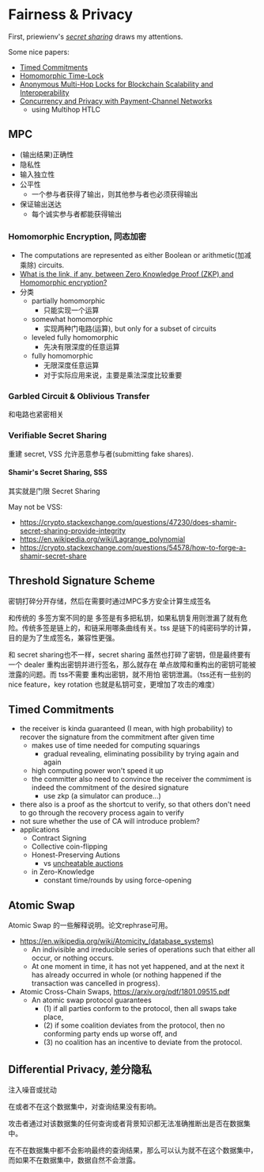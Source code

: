 # Fairness & Privacy

First, priewienv's [_secret sharing_](https://blog.priewienv.me/post/randomness-blockchain-1/) draws my attentions.

Some nice papers:

+ [Timed Commitments](https://www.iacr.org/archive/crypto2000/18800237/18800237.pdf)
+ [Homomorphic Time-Lock](https://eprint.iacr.org/2019/635)
+ [Anonymous Multi-Hop Locks for Blockchain Scalability and Interoperability](https://www.ndss-symposium.org/wp-content/uploads/2019/02/ndss2019_09-4_Malavolta_paper.pdf)
+ [Concurrency and Privacy with Payment-Channel Networks](https://eprint.iacr.org/2017/820)
    * using Multihop HTLC

## MPC
+ (输出结果)正确性
+ 隐私性
+ 输入独立性
+ 公平性
    * 一个参与者获得了输出，则其他参与者也必须获得输出
+ 保证输出送达
    * 每个诚实参与者都能获得输出

### Homomorphic Encryption, 同态加密
+ The computations are represented as either Boolean or arithmetic(加减乘除) circuits.
+ [What is the link, if any, between Zero Knowledge Proof (ZKP) and Homomorphic encryption?](https://crypto.stackexchange.com/questions/57747/what-is-the-link-if-any-between-zero-knowledge-proof-zkp-and-homomorphic-enc)
+ 分类
    * partially homomorphic
        - 只能实现一个运算
    * somewhat homomorphic
        - 实现两种门电路(运算), but only for a subset of circuits
    * leveled fully homomorphic
        - 先决有限深度的任意运算
    * fully homomorphic
        - 无限深度任意运算
        - 对于实际应用来说，主要是乘法深度比较重要

### Garbled Circuit & Oblivious Transfer
和电路也紧密相关

### Verifiable Secret Sharing
重建 secret, VSS 允许恶意参与者(submitting fake shares).

####  Shamir's Secret Sharing, SSS
其实就是门限 Secret Sharing

May not be VSS:

+ https://crypto.stackexchange.com/questions/47230/does-shamir-secret-sharing-provide-integrity
+ https://en.wikipedia.org/wiki/Lagrange_polynomial
+ https://crypto.stackexchange.com/questions/54578/how-to-forge-a-shamir-secret-share


## Threshold Signature Scheme
密钥打碎分开存储，然后在需要时通过MPC多方安全计算生成签名

和传统的 多签方案不同的是 多签是有多把私钥，如果私钥复用则泄漏了就有危险。传统多签是链上的，和链采用哪条曲线有关。tss 是链下的纯密码学的计算，目的是为了生成签名，兼容性更强。

和 secret sharing也不一样，secret sharing 虽然也打碎了密钥，但是最终要有一个 dealer 重构出密钥并进行签名，那么就存在 单点故障和重构出的密钥可能被泄露的问题。而 tss不需要 重构出密钥，就不用怕 密钥泄漏。（tss还有一些别的nice feature，key rotation 也就是私钥可变，更增加了攻击的难度）

## Timed Commitments
+ the receiver is kinda guaranteed (I mean, with high probability) to recover the signature from the commitment after given time
    + makes use of time needed for computing squarings
        + gradual revealing, eliminating possibility by trying again and again 
    + high computing power won't speed it up
    + the committer also need to convince the receiver the commiment is indeed the commitment of the desired signature
        + use zkp (a simulator can produce...)
+ there also is a proof as the shortcut to verify, so that others don't need to go through the recovery process again to verify
+ not sure whether the use of CA will introduce problem?
+ applications
    * Contract Signing
    * Collective coin-flipping
    * Honest-Preserving Autions
        - vs [uncheatable auctions](http://citeseerx.ist.psu.edu/viewdoc/download?doi=10.1.1.24.6692&rep=rep1&type=pdf)
    * in Zero-Knowledge
        - constant time/rounds by using force-opening


## Atomic Swap

Atomic Swap 的一些解释说明。论文rephrase可用。

+ https://en.wikipedia.org/wiki/Atomicity_(database_systems)
    * An indivisible and irreducible series of operations such that either all occur, or nothing occurs.
    * At one moment in time, it has not yet happened, and at the next it has already occurred in whole (or nothing happened if the transaction was cancelled in progress).
+ Atomic Cross-Chain Swaps, https://arxiv.org/pdf/1801.09515.pdf
    * An atomic swap protocol guarantees
        - (1) if all parties conform to the protocol, then all swaps take place,
        - (2) if some coalition deviates from the protocol, then no conforming party ends up worse off, and
        - (3) no coalition has an incentive to deviate from the protocol.

## Differential Privacy, 差分隐私
注入噪音或扰动

在或者不在这个数据集中，对查询结果没有影响。

攻击者通过对该数据集的任何查询或者背景知识都无法准确推断出是否在数据集中。

在不在数据集中都不会影响最终的查询结果，那么可以认为就不在这个数据集中，而如果不在数据集中，数据自然不会泄露。